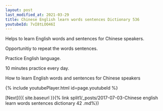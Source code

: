 ```yaml
---
layout: post
last_modified_at: 2021-03-29
title: Chinese English learn words sentences Dictionary 536 
youtubeId: 7vI8tLOO46I
---
```

 
 
Helps to learn English words and sentences for Chinese speakers.

Opportunitiy to repeat the words sentences. 

Practice English language. 
 
10 minutes practice every day. 
 
How to learn English words and sentences for Chinese speakers 
 
{% include youtubePlayer.html id=page.youtubeId %}
 
 
[Next]({{ site.baseurl }}{% link  split1/_posts/2017-07-03-Chinese english learn words sentences dictionary 42 .md%})
 
